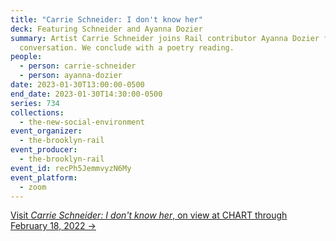 ```yaml
---
title: "Carrie Schneider: I don't know her"
deck: Featuring Schneider and Ayanna Dozier
summary: Artist Carrie Schneider joins Rail contributor Ayanna Dozier for a
  conversation. We conclude with a poetry reading.
people:
  - person: carrie-schneider
  - person: ayanna-dozier
date: 2023-01-30T13:00:00-0500
end_date: 2023-01-30T14:30:00-0500
series: 734
collections:
  - the-new-social-environment
event_organizer:
  - the-brooklyn-rail
event_producer:
  - the-brooklyn-rail
event_id: recPh5JemmvyzN6My
event_platform:
  - zoom
---
```

[V﻿isit *Carrie Schneider: I don't know her*, on view at CHART through February 18, 2022 →](https://chart-gallery.com/exhibitions/42-carrie-schneider-i-don-t-know-her/overview/)
